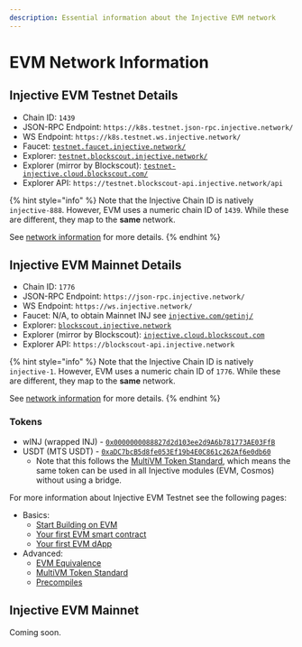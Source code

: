 ```yaml
---
description: Essential information about the Injective EVM network
---
```


# EVM Network Information

## Injective EVM Testnet Details

* Chain ID: `1439`
* JSON-RPC Endpoint: `https://k8s.testnet.json-rpc.injective.network/`
* WS Endpoint: `https://k8s.testnet.ws.injective.network/`
* Faucet: [`testnet.faucet.injective.network/`](https://testnet.faucet.injective.network/)
* Explorer: [`testnet.blockscout.injective.network/`](https://testnet.blockscout.injective.network/)
* Explorer (mirror by Blockscout): [`testnet-injective.cloud.blockscout.com/`](https://testnet-injective.cloud.blockscout.com/)
* Explorer API: `https://testnet.blockscout-api.injective.network/api`

{% hint style="info" %}
Note that the Injective Chain ID is natively `injective-888`.
However, EVM uses a numeric chain ID of `1439`.
While these are different, they map to the **same** network.

See [network information](../developers/network-information.md) for more details.
{% endhint %}

## Injective EVM Mainnet Details

* Chain ID: `1776`
* JSON-RPC Endpoint: `https://json-rpc.injective.network/`
* WS Endpoint: `https://ws.injective.network/`
* Faucet: N/A, to obtain Mainnet INJ see [`injective.com/getinj/`](https://injective.com/getinj/)
* Explorer: [`blockscout.injective.network`](https://blockscout.injective.network/)
* Explorer (mirror by Blockscout): [`injective.cloud.blockscout.com`](https://injective.cloud.blockscout.com)
* Explorer API: `https://blockscout-api.injective.network`

{% hint style="info" %}
Note that the Injective Chain ID is natively `injective-1`.
However, EVM uses a numeric chain ID of `1776`.
While these are different, they map to the **same** network.

See [network information](../developers/network-information.md) for more details.
{% endhint %}

### Tokens

* wINJ (wrapped INJ) - [`0x0000000088827d2d103ee2d9A6b781773AE03FfB`](https://testnet.blockscout.injective.network/address/0x0000000088827d2d103ee2d9A6b781773AE03FfB)
* USDT (MTS USDT) - [`0xaDC7bcB5d8fe053Ef19b4E0C861c262Af6e0db60`](https://testnet.blockscout.injective.network/address/0xaDC7bcB5d8fe053Ef19b4E0C861c262Af6e0db60)
  * Note that this follows the [MultiVM Token Standard](https://docs.injective.network/developers-evm/multivm-token-standard), which means the same token can be used in all Injective modules (EVM, Cosmos) without using a bridge. 

For more information about Injective EVM Testnet see the following pages:

* Basics:
  * [Start Building on EVM](./README.md)
  * [Your first EVM smart contract](./smart-contracts/README.md)
  * [Your first EVM dApp](./dapps/README.md)
* Advanced:
  * [EVM Equivalence](evm-equivalence.md)
  * [MultiVM Token Standard](multivm-token-standard.md)
  * [Precompiles](./precompiles.md)

## Injective EVM Mainnet

Coming soon.
